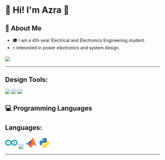 # 👋 Hi! I'm Azra 🚀

## 🌟 About Me
- 🎓 I am a 4th-year Electrical and Electronics Engineering student.
- ⚡ Interested in power electronics and system design.

<img src="https://media0.giphy.com/media/v1.Y2lkPTc5MGI3NjExanFtOXBpejFpdjA1dGJubmU4ZmY2NG03dmYweTgxdnNkb2FpbGZrMyZlcD12MV9pbnRlcm5hbF9naWZfYnlfaWQmY3Q9Zw/GkdnvLZIrKVxtSDG22/giphy.gif" width="200"/>

---
## Design Tools:

<img src="https://cdn.jsdelivr.net/gh/devicons/devicon/icons/altium/altium-original.svg" width="40"/> <img src="https://cdn.jsdelivr.net/gh/devicons/devicon/icons/ansys/ansys-original.svg" width="40"/> <img src="https://cdn.jsdelivr.net/gh/devicons/devicon/icons/ltspice/ltspice-original.svg" width="40"/>

## 💻 Programming Languages
## Languages:
<img src="https://raw.githubusercontent.com/devicons/devicon/master/icons/arduino/arduino-original.svg" width="40"/> <img src="https://devicon-website.vercel.app/api/c/original.svg" width="40"/> <img src="https://raw.githubusercontent.com/devicons/devicon/master/icons/matlab/matlab-original.svg" width="40"/> <img src="https://raw.githubusercontent.com/devicons/devicon/master/icons/python/python-original.svg" width="40"/>


---
